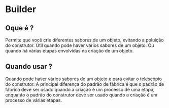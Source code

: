 # Builder

## Oque é ?

Permite que você crie diferentes sabores de um objeto, evitando a poluição do construtor. Útil quando pode haver vários sabores de um objeto. Ou quando há várias etapas envolvidas na criação de um objeto.

## Quando usar ?

Quando pode haver vários sabores de um objeto e para evitar o telescópio do construtor. A principal diferença do padrão de fábrica é que o padrão de fábrica deve ser usado quando a criação é um processo de uma etapa, enquanto o padrão do construtor deve ser usado quando a criação é um processo de várias etapas.
